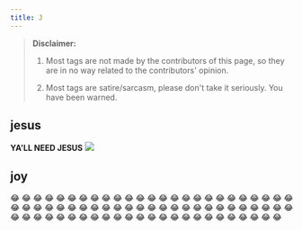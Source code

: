 ```yaml
---
title: J
---
```


> **Disclaimer:** 
> 
> 1. Most tags are not made by the contributors of this page, so they are in no way related to the contributors' opinion.
> 
> 2. Most tags are satire/sarcasm, please don't take it seriously. You have been warned.

## jesus

**YA'LL NEED JESUS**
![](​https://st.hzcdn.com/simgs/3e516b1207965f81_4-6773/traditional-wall-accents.jpg)

## joy

​😂 😂 😂 😂 😂 😂 😂 😂 😂 😂 😂 😂 😂 😂 😂 😂 😂 😂 😂 😂 😂 😂 😂 😂 😂 😂 😂 😂 😂 😂 😂 😂 😂 😂 😂 😂 😂 😂 😂 😂 😂 😂 😂 😂 😂 😂 😂 😂 😂 😂 😂 😂 😂 😂 😂 😂 😂 😂 😂 😂 😂 😂 😂 😂 😂 😂 😂 😂 😂 😂 😂 😂 😂 😂